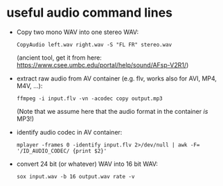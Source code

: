 useful audio command lines
==========================

* Copy two mono WAV into one stereo WAV:

  ```
  CopyAudio left.wav right.wav -S "FL FR" stereo.wav
  ```
  
  (ancient tool, get it from here: https://www.csee.umbc.edu/portal/help/sound/AFsp-V2R1/)
  
* extract raw audio from AV container (e.g. flv, works also for AVI, MP4, M4V, ...):

  ```
  ffmpeg -i input.flv -vn -acodec copy output.mp3
  ```
  (Note that we assume here that the audio format in the container *is* MP3!)
  
* identify audio codec in AV container:

  ```
  mplayer -frames 0 -identify input.flv 2>/dev/null | awk -F= '/ID_AUDIO_CODEC/ {print $2}'
  ```

* convert 24 bit (or whatever) WAV into 16 bit WAV:

  ```
  sox input.wav -b 16 output.wav rate -v
  ```
